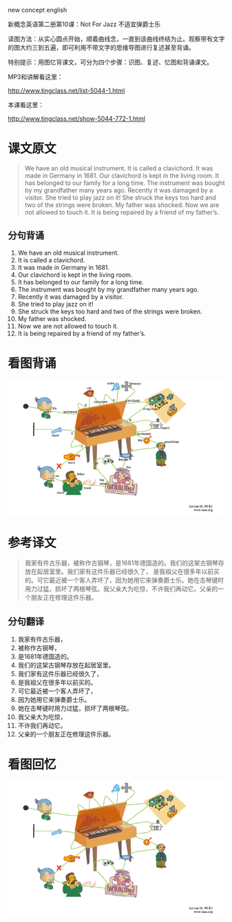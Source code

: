new concept english

新概念英语第二册第10课：Not For Jazz 不适宜弹爵士乐

读图方法：从实心圆点开始，顺着曲线念，一直到该曲线终结为止。观察带有文字的图大约三到五遍，即可利用不带文字的思维导图进行复述甚至背诵。

特别提示：用图忆背课文，可分为四个步骤：识图、复述、忆图和背诵课文。

MP3和讲解看这里：

http://www.tingclass.net/list-5044-1.html

本课看这里：

http://www.tingclass.net/show-5044-772-1.html

# 课文原文

> We have an old musical instrument. It is called a clavichord. It was made in Germany in 1681. Our clavichord is kept in the living room. It has belonged to our family for a long time. The instrument was bought by my grandfather many years ago. Recently it was damaged by a visitor. She tried to play jazz on it! She struck the keys too hard and two of the strings were broken. My father was shocked. Now we are not allowed to touch it. It is being repaired by a friend of my father’s.

## 分句背诵

1. We have an old musical instrument. 
2. It is called a clavichord. 
3. It was made in Germany in 1681. 
4. Our clavichord is kept in the living room. 
5. It has belonged to our family for a long time. 
6. The instrument was bought by my grandfather many years ago. 
7. Recently it was damaged by a visitor. 
8. She tried to play jazz on it!
9. She struck the keys too hard and two of the strings were broken. 
10. My father was shocked. 
11. Now we are not allowed to touch it. 
12. It is being repaired by a friend of my father’s.

# 看图背诵

![](images/b2l10.gif) 

# 参考译文

> 我家有件古乐器，被称作古钢琴，是1681年德国造的。我们的这架古钢琴存放在起居室里。我们家有这件乐器已经很久了， 是我祖父在很多年以前买的。可它最近被一个客人弄坏了，因为她用它来弹奏爵士乐。她在击琴键时用力过猛，损坏了两根琴弦。我父亲大为吃惊，不许我们再动它。父亲的一个朋友正在修理这件乐器。

## 分句翻译

1. 我家有件古乐器，
2. 被称作古钢琴，
3. 是1681年德国造的。
4. 我们的这架古钢琴存放在起居室里。
5. 我们家有这件乐器已经很久了， 
6. 是我祖父在很多年以前买的。
7. 可它最近被一个客人弄坏了，
8. 因为她用它来弹奏爵士乐。
9. 她在击琴键时用力过猛，损坏了两根琴弦。
10. 我父亲大为吃惊，
11. 不许我们再动它。
12. 父亲的一个朋友正在修理这件乐器。

# 看图回忆

![](images/b2l10p.gif) 